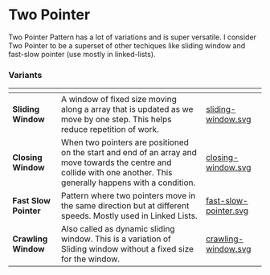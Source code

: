 # Two Pointer

Two Pointer Pattern has a lot of variations and is super versatile. I consider Two Pointer to be a superset of other techiques like sliding window and fast-slow pointer (use mostly in linked-lists).

### Variants

<table data-view="cards"><thead><tr><th></th><th></th><th data-hidden data-card-cover data-type="files"></th></tr></thead><tbody><tr><td><strong>Sliding Window</strong></td><td>A window of fixed size moving along a array that is updated as we move by one step. This helps reduce repetition of work.</td><td><a href="../../.gitbook/assets/sliding-window.svg">sliding-window.svg</a></td></tr><tr><td><strong>Closing Window</strong></td><td>When two pointers are positioned on the start and end of an array and move towards the centre and collide with one another. This generally happens with a condition.</td><td><a href="../../.gitbook/assets/closing-window.svg">closing-window.svg</a></td></tr><tr><td><strong>Fast Slow Pointer</strong></td><td>Pattern where two pointers move in the same direction but at different speeds. Mostly used in Linked Lists.</td><td><a href="../../.gitbook/assets/fast-slow-pointer.svg">fast-slow-pointer.svg</a></td></tr><tr><td><strong>Crawling Window</strong></td><td>Also called as dynamic sliding window. This is a variation of Sliding window without a fixed size for the window.</td><td><a href="../../.gitbook/assets/crawling-window.svg">crawling-window.svg</a></td></tr></tbody></table>
